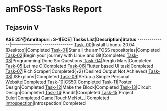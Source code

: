 # amFOSS-Tasks Report
## Tejasvin V
**ASE 25'@Amritapuri : S-1[ECE]**
**Tasks List**|**Description**|**Status**
--------------|---------------|---------------
[Task-00](https://github.com/flyhigh-tej/amfoss-tasks/tree/main/task-%2300)|Install Ubuntu 20.04 [Desktop]|Completed
[Task-01](https://github.com/flyhigh-tej/amfoss-tasks/tree/main/task-%2301)|Star all the amFOSS repositories|Completed
[Task-02](https://github.com/flyhigh-tej/amfoss-tasks/tree/main/task-%2302)|Begin your journey with Linux and Git|Completed
[Task-03](https://github.com/flyhigh-tej/amfoss-tasks/tree/main/task-%2303)|Programming|Done Six Questions
[Task-04](https://github.com/flyhigh-tej/amfoss-tasks/tree/main/task-%2304)|Aerglo Mars|Completed
[Task-05](https://github.com/flyhigh-tej/amfoss-tasks/tree/main/task-%2305)|Let me C|Completed
[Task-06](https://github.com/flyhigh-tej/amfoss-tasks/tree/main/task-%2306)|Flutter based UI task|Completed
[Task-07](https://github.com/flyhigh-tej/amfoss-tasks/tree/main/task-%2307)|Rich Scraper|Completed{+2}(Desired Output Not Achieved)
[Task-08](https://github.com/flyhigh-tej/amfoss-tasks/tree/main/task-%2308)|JSExplorer|Completed
[Task-09](https://github.com/flyhigh-tej/task--09)|Setup a Simple Personal Website|Completed
[Task-10](https://github.com/flyhigh-tej/amfoss-tasks/tree/main/task-%2310)|CS50|Completed
[Task-11](https://github.com/flyhigh-tej/amfoss-tasks/tree/main/task-%2311)|Poster Design|Completed
[Task-12](https://github.com/flyhigh-tej/amfoss-tasks/tree/main/task-%2312)|Make the Block|Completed
[Task-13](https://github.com/flyhigh-tej/amfoss-tasks/tree/main/task-%2313)|Circuit Design|Completed
[Task-14](https://github.com/flyhigh-tej/amfoss-tasks/tree/main/task-%2314)|Bandit|Completed
[Task-15](https://github.com/flyhigh-tej/amfoss-tasks/tree/main/task-%2315)|Project Euler|Completed
[Game](https://github.com/flyhigh-tej/amfoss-tasks/tree/main/TouchMeNot_.%20Game)|TouchMeNot_.|Completed
[Introspection](https://github.com/flyhigh-tej/amfoss-tasks/tree/main/Introspection)|Introspection|Completed
